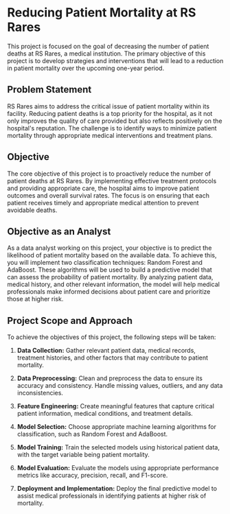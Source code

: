 # Reducing Patient Mortality at RS Rares

This project is focused on the goal of decreasing the number of patient deaths at RS Rares, a medical institution. The primary objective of this project is to develop strategies and interventions that will lead to a reduction in patient mortality over the upcoming one-year period.

## Problem Statement

RS Rares aims to address the critical issue of patient mortality within its facility. Reducing patient deaths is a top priority for the hospital, as it not only improves the quality of care provided but also reflects positively on the hospital's reputation. The challenge is to identify ways to minimize patient mortality through appropriate medical interventions and treatment plans.

## Objective

The core objective of this project is to proactively reduce the number of patient deaths at RS Rares. By implementing effective treatment protocols and providing appropriate care, the hospital aims to improve patient outcomes and overall survival rates. The focus is on ensuring that each patient receives timely and appropriate medical attention to prevent avoidable deaths.

## Objective as an Analyst

As a data analyst working on this project, your objective is to predict the likelihood of patient mortality based on the available data. To achieve this, you will implement two classification techniques: Random Forest and AdaBoost. These algorithms will be used to build a predictive model that can assess the probability of patient mortality. By analyzing patient data, medical history, and other relevant information, the model will help medical professionals make informed decisions about patient care and prioritize those at higher risk.

## Project Scope and Approach

To achieve the objectives of this project, the following steps will be taken:

1. **Data Collection:** Gather relevant patient data, medical records, treatment histories, and other factors that may contribute to patient mortality.

2. **Data Preprocessing:** Clean and preprocess the data to ensure its accuracy and consistency. Handle missing values, outliers, and any data inconsistencies.

3. **Feature Engineering:** Create meaningful features that capture critical patient information, medical conditions, and treatment details.

4. **Model Selection:** Choose appropriate machine learning algorithms for classification, such as Random Forest and AdaBoost.

5. **Model Training:** Train the selected models using historical patient data, with the target variable being patient mortality.

6. **Model Evaluation:** Evaluate the models using appropriate performance metrics like accuracy, precision, recall, and F1-score.

7. **Deployment and Implementation:** Deploy the final predictive model to assist medical professionals in identifying patients at higher risk of mortality.
